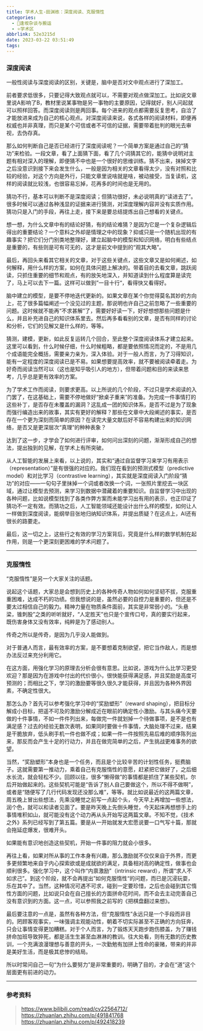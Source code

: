 ```yaml
---
title: 学术人生-田渊栋：深度阅读、克服惰性
categories:
  - 🌙逢坂杂谈与搬运
  - ⭐学术区
abbrlink: 52e3215d
date: 2023-03-22 03:51:49
tags:
---
```


### 深度阅读

一般性阅读与深度阅读的区别，关键是，脑中是否对文中观点进行了深加工。

前者要求低很多，只要记得大致观点就可以，不需要对观点做深加工。比如说文章里说A影响了B，教材里说某事物是另一事物的主要原因，记得就好，别人问起就可以照样回答。而深度阅读则是两回事。每个进来的观点都需要反复思考，自洽了才能放进来成为自己的核心观点。对深度阅读来说，各式各样的阅读材料，即便再权威也并非真理，而只是某个可信或者不可信的证据，需要带着批判的眼光去审视，去伪存真。

那么如何判断自己是否已经进行了深度阅读呢？一个简单方案是通过自己的“猜功”来检验。一段文章，看了上面猜下面，看了几个词猜其它的，能猜中说明对主题有相对深入的理解，即便猜不中也是一个很好的思维训练。猜不出来，抹掉文字之后没意识到接下来会发生什么，一般是因为相关的文章看得太少，没有对照和比较的经验，对这个方向是外行，只能文章里说啥就是啥，被动接受，当复读机，这样的阅读就比较浅，也很容易忘掉，花再多的时间也是无用的。

<!--more-->

猜功不行，基本可以判断不是深度阅读；但猜功很好，未必说明真的“读进去了”。很多时候可以通过各种浅显的证据来进行猜测，对深度理解内容并没有实质作用。猜功只是入门的手段，再往上走，接下来是要总结提炼出自己想看的关键点。

想一想，为什么文章中有的结论好猜，有的结论难猜？是因为它是一个复杂逻辑后得出的重要结论？一个意料之外却是情理之中的现象？抑或只是一个随机出现的有趣事实？把它们分门别类地整理好，建立起脑中的模型和知识网络，明白有些结点是重要的，有些则是可有可无的，这才是前文中提到的“观其大略”。

最后，再回头来看其它相关的文章，对于这些关键点，这些文章又是如何阐述，如何解释，用什么样的方案，如何在具体问题上解决的。带着目的去看文章，跳跃阅读，只抓住重要的细节和观点，有的放矢地深入，并知道读到什么程度算是读完了，马上可以去下一篇。这样可以做到”一目十行“，看得快又看得好。

脑中建立的模型，是要不停地迭代更新的。如果文章在某个你觉得莫名其妙的方向上，花了很多篇幅阐述一个没见过的主题，那说明也许自己之前忽略了一些重要的问题。这时候就不能再“不求甚解”了，需要好好读一下，好好想想那些问题是什么，并且补充进自己的知识体系里去。然后再多看看别的文章，是否有同样的讨论和分析，它们的见解又是什么样的，等等。

猜测，建模，更新，如此反复运转几个回合，至此整个深度阅读体系才建立起来。这里可以看到，什么时候仔细，什么时候粗略，都是要依照情况而定的，不是用几个成语能完全概括，需要亲力亲为，深入体验。对于一般人而言，为了习得知识，能有一定程度的深度阅读已是不易。如果想要提高效率，就不要被阅读牵着走。为好奇而阅读当然可以（这也是知乎吸引人的地方），但带着问题和目的来读来思考，几乎总是更有效率的方案。

为了学术工作而阅读，则要求更高。以上所说的几个阶段，不过只是学术阅读的入门罢了，在这基础上，需要不停地做好“掀桌子重来”的准备。为完成一件事情打的这些补丁，是否存在未覆盖的漏洞？这乱成一团的知识体系，是否不过是为了现象而强行编造出来的故事，其实有更好的解释？那些在文章中大段阐述的事实，是否存在一个更为深刻而简单的原因？在读完大量文献后好不容易构建出来的知识网络，是否又是更深层次“真理”的种种表象？

达到了这一步，才学会了如何进行评审，如何问出深刻的问题，渐渐形成自己的想法，提出独到的见解，在学术上有所突破。

从人工智能的发展上来看，以上说的，其实和“通过自监督学习来学习有用表示（representation）”是有很强的对应的。我们现在看到的预测式模型（predictive model）和对比学习（contrastive learning），其实就是深度阅读入门阶段“猜功”的对应——一句句子里抹掉一个词或者改换一个词，一张照片里挖去一块区域，通过让模型去预测，来学习到数据中潜藏着的重要知识。自监督学习中出现的各种问题，比如说模型找到了各类作弊方案而未能学习出有用的表示，也正印证了猜功不一定有效。而猜功之后，人工智能领域还能设计出什么样的模型，如何让人一样做到深度阅读，能纲举目张地归纳知识体系，并提出质疑？在这点上，AI还有很长的路要走。

最后，这一切之上，这些行之有效的学习方案背后，究竟是什么样的数学机制在起作用，则是一个更深刻更困难的学术问题了。

***

### 克服惰性

“克服惰性”是另一个大家关注的话题。

说起这个话题，大家总是会想到历史上的各种传奇人物如何如何坚韧不拔，克服重重困难，达成不朽的功绩。但我想说的是，虽然必要的自控力是重要的，但还是不要太过相信自己的毅力。精神力量在物质条件面前，其实是非常弱小的。“头悬梁，锥刺股”之类的听听就好，“人定胜天”也只是个宣传口号，真的要实行起来，既伤害身体又没有效率，纯粹是为了感动别人。

传奇之所以是传奇，是因为几乎没人能做到。

对于普通人而言，最有效率的方案，是不要想着克制欲望，把它当作敌人，而是想办法反过来充分利用它。

在这方面，用强化学习的原理去分析会很有意思。比如说，游戏为什么比学习更受欢迎？那是因为在游戏中付出的代价很小，很快能获得满足感，并且奖励是高度可预测的；而相比之下，学习的激励要等很久很久才能获得，并且因为各种外界因素，不确定性很大。

那怎么办？首先可以参考强化学习中的“奖励塑形”（reward shaping），把目标分解成小目标，把遥不可及的激励分解成近在眼前的确定性小激励。与其头痛今天要做的十件事情，不如一件件列出来，每做完一件就划掉一个待做事项，是不是也有满足感？过去的经验无数次表明，如果同时要做十件事情，大脑处理不过来，结果是干脆放弃，低头刷手机一件也做不成；如果一件一件按照先易后难的顺序陈列出来，那反而会产生十足的行动力，并且在做完简单的之后，产生挑战更难事务的欲望。

当然，“奖励塑形”本身也是一个任务，而且是个比较辛苦的计划性任务，挺费脑子。这就需要第一推动力，乘着自己有克服惰性的意愿，赶紧把它做好了，之后细水长流，就会轻松不少。回顾以往，很多“懒得做”的事情都是抓住了某些契机，尔后开始做起来的。这些契机可能是“告诉了别人自己要做这个，所以不得不做啊”，或者是“随便写了几行代码发现还没那么难”，等等。就比如说最近的这两篇文章，周五晚上冒出些想法，先乘没睡觉之前写一点起个头，今天早上再增加一些想法，润个色，就可以和读者见面了。要是昨天晚上先倒头睡觉，今天起床再想想手上的事情堆积如山，就可能没有这个动力再从头开始写这两篇文章。不知不觉，《技术之外》系列已经写到了第五篇。要是从一开始就发大宏愿说要一口气写十篇，那就会拖延症爆发，很难开头。

如果能有意识地创造这些契机，开始一件事的阻力就会小很多。

再往上看，如果对所从事的工作本身有兴趣，那么激励就不仅仅来自于外界，而更多更频繁地来自于内心探索欲或是成就欲的满足，具备相对高的确定性，做事也会顺利很多。强化学习中，这个叫作“内禀激励”（intrinsic reward），所谓“求人不如求己”。到这个阶段，就不会再提出”如何克服惰性“的问题，而已是沉浸玩耍，乐在其中了。当然，这种情况可遇不可求，碰到一定要珍惜，之后也会碰到其它惰性方面的问题，比如说只会在自己擅长的方面拼命花时间，而不会去主动完善自己没有意识到的方面。这一点，可以参照我之前写的《把棋盘翻过来想》。

最后要注意的一点是，虽然有各种方法，但“克服惰性”永远只是一个手段而非目的。罔顾客观事实，一味强调主观能动性，朝着不切实际甚至不正确的方向狂奔，只会让事情变得更加糟糕。对于个人而言，为了锻炼天天跑步跑伤膝盖，为了赚钱拼命加班导致猝死，都是活生生甚至血淋淋的教训。往大处看，则有无数的历史教训，一个充满浪漫理想与善意的开头，一次勤勉有加拼上性命的豪赌，带来的并非是美好生活，而是极其悲惨的结局。

所以时常问自己一句“为什么要努力”是非常重要的，明确了目的，才会在“道”这个层面更有前进的动力。

***

### 参考资料

> <https://www.bilibili.com/read/cv22564712/>
> <https://zhuanlan.zhihu.com/p/491841768>
> <https://zhuanlan.zhihu.com/p/492418239>
